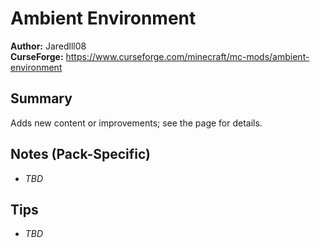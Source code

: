 # Ambient Environment

**Author:** Jaredlll08  
**CurseForge:** https://www.curseforge.com/minecraft/mc-mods/ambient-environment

## Summary
Adds new content or improvements; see the page for details.

## Notes (Pack-Specific)
- _TBD_

## Tips
- _TBD_

